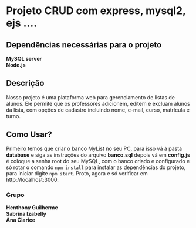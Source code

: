# Projeto CRUD com express, mysql2, ejs ....
## Dependências necessárias para o projeto
**MySQL server**\
**Node.js**

## Descrição
Nosso projeto é uma plataforma web para gerenciamento de listas de alunos. Ele permite que os professores adicionem, editem e excluam alunos da lista, com opções de cadastro incluindo nome, e-mail, curso, matrícula e turno.

## Como Usar?
Primeiro temos que criar o banco MyList no seu PC, para isso vá à pasta **database** e siga as instruções do arquivo **banco.sql** depois vá em **config.js** é coloque a senha root do seu MySQL, com o banco criado e configurado e só rotar o comando ```npm install``` para instalar as dependências do projeto, para iniciar digite ```npm start```. Proto, agora e só verificar em http://localhost:3000.

### Grupo
**Henthony Guilherme**\
**Sabrina Izabelly**\
**Ana Clarice**

